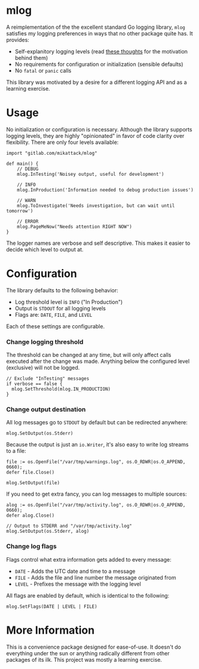 # mlog

A reimplementation of the the excellent standard Go logging library, `mlog` satisfies my logging preferences in ways that no other package quite has.  It provides:

- Self-explanitory logging levels (read [these thoughts](http://labs.ig.com/logging-level-wrong-abstraction) for the motivation behind them)
- No requirements for configuration or initialization (sensible defaults)
- No `fatal` or `panic` calls

This library was motivated by a desire for a different logging API and as a learning exercise.


# Usage

No initialization or configuration is necessary.  Although the library supports logging levels, they are highly "opinionated" in favor of code clarity over flexibility. There are only four levels available:

```
import "gitlab.com/mikattack/mlog"

def main() {
    // DEBUG
    mlog.InTesting('Noisey output, useful for development')

    // INFO
    mlog.InProduction('Information needed to debug production issues')

    // WARN
    mlog.ToInvestigate('Needs investigation, but can wait until tomorrow')

    // ERROR
    mlog.PageMeNow("Needs attention RIGHT NOW")
}
```

The logger names are verbose and self descriptive. This makes it easier to decide which level to output at.


# Configuration

The library defaults to the following behavior:

- Log threshold level is `INFO` ("In Production")
- Output is `STDOUT` for all logging levels
- Flags are: `DATE`, `FILE`, and `LEVEL`

Each of these settings are configurable.

### Change logging threshold

The threshold can be changed at any time, but will only affect calls executed after the change was made. Anything below the configured level (exclusive) will not be logged.

```
// Exclude "InTesting" messages
if verbose == false {
  mlog.SetThreshold(mlog.IN_PRODUCTION)
}
```

### Change output destination

All log messages go to `STDOUT` by default but can be redirected anywhere:

```
mlog.SetOutput(os.Stderr)
```

Because the output is just an `io.Writer`, it's also easy to write log streams to a file:

```
file := os.OpenFile("/var/tmp/warnings.log", os.O_RDWR|os.O_APPEND, 0660);
defer file.Close()

mlog.SetOutput(file)
```

If you need to get extra fancy, you can log messages to multiple sources:

```
alog := os.OpenFile("/var/tmp/activity.log", os.O_RDWR|os.O_APPEND, 0660);
defer alog.Close()

// Output to STDERR and "/var/tmp/activity.log"
mlog.SetOutput(os.Stderr, alog)
```

### Change log flags

Flags control what extra information gets added to every message:

- `DATE` - Adds the UTC date and time to a message
- `FILE` - Adds the file and line number the message originated from
- `LEVEL` - Prefixes the message with the logging level

All flags are enabled by default, which is identical to the following:

```
mlog.SetFlags(DATE | LEVEL | FILE)
```


# More Information

This is a convenience package designed for ease-of-use.  It doesn't do everything under the sun or anything radically different from other packages of its ilk.  This project was mostly a learning exercise.

